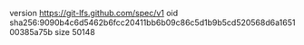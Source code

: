 version https://git-lfs.github.com/spec/v1
oid sha256:9090b4c6d5462b6fcc20411bb6b09c86c5d1b9b5cd520568d6a165100385a75b
size 50148
